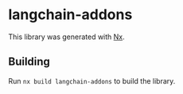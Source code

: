 # langchain-addons

This library was generated with [Nx](https://nx.dev).

## Building

Run `nx build langchain-addons` to build the library.

